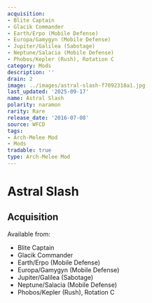 ```yaml
---
acquisition:
- Blite Captain
- Glacik Commander
- Earth/Erpo (Mobile Defense)
- Europa/Gamygyn (Mobile Defense)
- Jupiter/Galilea (Sabotage)
- Neptune/Salacia (Mobile Defense)
- Phobos/Kepler (Rush), Rotation C
category: Mods
description: ''
drain: 2
image: ../images/astral-slash-f7092318a1.jpg
last_updated: '2025-09-17'
name: Astral Slash
polarity: naramon
rarity: Rare
release_date: '2016-07-08'
source: WFCD
tags:
- Arch-Melee Mod
- Mods
tradable: true
type: Arch-Melee Mod
---
```


# Astral Slash

## Acquisition

Available from:
- Blite Captain
- Glacik Commander
- Earth/Erpo (Mobile Defense)
- Europa/Gamygyn (Mobile Defense)
- Jupiter/Galilea (Sabotage)
- Neptune/Salacia (Mobile Defense)
- Phobos/Kepler (Rush), Rotation C

